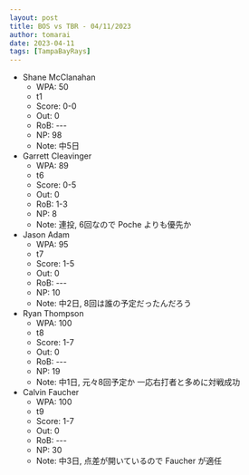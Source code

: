 ```yaml
---
layout: post
title: BOS vs TBR - 04/11/2023
author: tomarai
date: 2023-04-11
tags: [TampaBayRays]
---
```


* Shane McClanahan
	- WPA: 50
	- t1
	- Score: 0-0
	- Out: 0
	- RoB: ---
	- NP: 98
	- Note: 中5日
* Garrett Cleavinger
	- WPA: 89
	- t6
	- Score: 0-5
	- Out: 0
	- RoB: 1-3
	- NP: 8
	- Note: 連投, 6回なので Poche よりも優先か
* Jason Adam
	- WPA: 95
	- t7
	- Score: 1-5
	- Out: 0
	- RoB: ---
	- NP: 10
	- Note: 中2日, 8回は誰の予定だったんだろう
* Ryan Thompson
	- WPA: 100
	- t8
	- Score: 1-7
	- Out: 0
	- RoB: ---
	- NP: 19
	- Note: 中1日, 元々8回予定か 一応右打者と多めに対戦成功
* Calvin Faucher
	- WPA: 100
	- t9
	- Score: 1-7
	- Out: 0
	- RoB: ---
	- NP: 30
	- Note: 中3日, 点差が開いているので Faucher が適任

